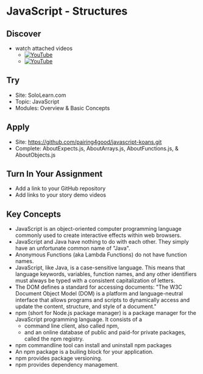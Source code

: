 # JavaScript - Structures

## Discover
-  watch attached videos
	- [![YouTube](https://i.ytimg.com/vi/Mxu04RMBTcw/default.jpg)](https://www.youtube.com/watch?v=Mxu04RMBTcw)
	- [![YouTube](https://i.ytimg.com/vi/ZNbFagCBlwo/default.jpg)](https://www.youtube.com/watch?v=ZNbFagCBlwo)

## Try
- Site: SoloLearn.com
- Topic: JavaScript
- Modules: Overview & Basic Concepts

## Apply
- Site: https://github.com/pairing4good/javascript-koans.git
- Complete: AboutExpects.js, AboutArrays.js, AboutFunctions.js, & AboutObjects.js

## Turn In Your Assignment
- Add a link to your GitHub repository
- Add links to your story demo videos

## Key Concepts
- JavaScript is an object-oriented computer programming language commonly used to create interactive effects within web browsers.
- JavaScript and Java have nothing to do with each other.  They simply have an unfortunate common name of "Java".
- Anonymous Functions (aka Lambda Functions) do not have function names.
- JavaScript, like Java, is a case-sensitive language. This means that language keywords, variables, function names, and any other identifiers must always be typed with a consistent capitalization of letters.
- The DOM defines a standard for accessing documents: "The W3C Document Object Model (DOM) is a platform and language-neutral interface that allows programs and scripts to dynamically access and update the content, structure, and style of a document."
- npm (short for Node.js package manager) is a package manager for the JavaScript programming language. It consists of a 
     - command line client, also called npm, 
     - and an online database of public and paid-for private packages, called the npm registry.
- npm commandline tool can install and uninstall npm packages
- An npm package is a builing block for your application.
- npm provides package versioning.
- npm provides dependency management.
